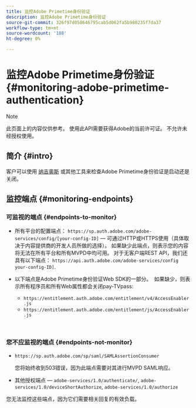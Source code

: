 ```yaml
---
title: 监控Adobe Primetime身份验证
description: 监控Adobe Primetime身份验证
source-git-commit: 326f97d058646795cab5d062fa5b980235f7da37
workflow-type: tm+mt
source-wordcount: '188'
ht-degree: 0%

---
```



# 监控Adobe Primetime身份验证 {#monitoring-adobe-primetime-authentication}

>[!NOTE]
>
>此页面上的内容仅供参考。 使用此API需要获得Adobe的当前许可证。 不允许未经授权使用。

## 简介 {#intro}

客户可以使用 [纳吉奥斯](http://www.nagios.org) 或其他工具来检查Adobe Primetime身份验证是启动还是关闭。 

## 监控端点 {#monitoring-endpoints}

### 可监视的端点 {#endpoints-to-monitor}

* 所有平台的配置端点： `https://sp.auth.adobe.com/adobe-services/config/[your-config-ID]` — 可通过HTTP或HTTPS使用（具体取决于内容提供商的开发人员所做的选择）。 如果缺少此端点，则表示您的内容将无法在所有平台和所有MVPD中均可用。 对于无客户端REST API，我们还具有以下端点：  `https://api.auth.adobe.com/adobe-services/config your-config-ID]`.

* 以下端点是Adobe Primetime身份验证Web SDK的一部分。  如果缺少，则表示所有程序员和所有Web属性都会关闭pay-TVpass:

   * `https://entitlement.auth.adobe.com/entitlement/v4/AccessEnabler.js`
   * `https://entitlement.auth.adobe.com/entitlement/js/AccessEnabler.js`

 
### 您不应监视的端点 {#endpoints-not-monitor}

* `https://sp.auth.adobe.com/sp/saml/SAMLAssertionConsumer`

   您将始终收到503错误，因为此端点需要对其进行MVPD SAML响应。

* 其他授权端点 —  `adobe-services/1.0/authenticate/`, `adobe-services/1.0/deviceShortAuthorize`, `adobe-services/1.0/authorize`

您无法监控这些端点，因为它们需要相关回复的有效负载。
